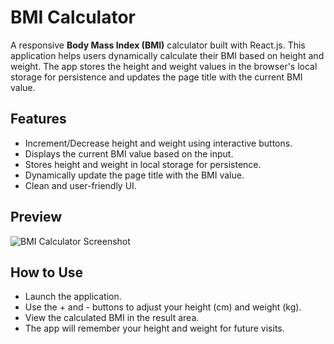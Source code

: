 # BMI Calculator

A responsive **Body Mass Index (BMI)** calculator built with React.js. This application helps users dynamically calculate their BMI based on height and weight. The app stores the height and weight values in the browser's local storage for persistence and updates the page title with the current BMI value.

## Features

- Increment/Decrease height and weight using interactive buttons.
- Displays the current BMI value based on the input.
- Stores height and weight in local storage for persistence.
- Dynamically update the page title with the BMI value.
- Clean and user-friendly UI.

## Preview

![BMI Calculator Screenshot](https://drive.google.com/uc?id=1DUFLu_ZXamjf7ej630FNYQk9kkJ3XQRm)

## How to Use
- Launch the application.
- Use the + and - buttons to adjust your height (cm) and weight (kg).
- View the calculated BMI in the result area.
- The app will remember your height and weight for future visits.
